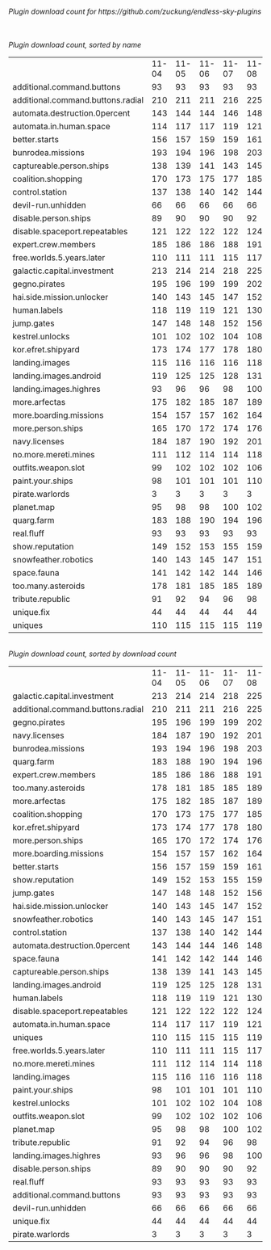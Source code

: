 <h6>Plugin download count for https://github.com/zuckung/endless-sky-plugins<br>
<br>
<h6>Plugin download count, sorted by name<br>
<table>
	<tr>
		<td></td>
		<td>11-04</td>
		<td>11-05</td>
		<td>11-06</td>
		<td>11-07</td>
		<td>11-08</td>
		<td>11-09</td>
		<td>11-10</td>
		<td>today +</td>
	</tr>
	<tr>
		<td>additional.command.buttons</td>
		<td>93</td>
		<td>93</td>
		<td>93</td>
		<td>93</td>
		<td>93</td>
		<td>93</td>
		<td>93</td>
		<td></td>
	</tr>
	<tr>
		<td>additional.command.buttons.radial</td>
		<td>210</td>
		<td>211</td>
		<td>211</td>
		<td>216</td>
		<td>225</td>
		<td>229</td>
		<td>235</td>
		<td>+ 6</td>
	</tr>
	<tr>
		<td>automata.destruction.0percent</td>
		<td>143</td>
		<td>144</td>
		<td>144</td>
		<td>146</td>
		<td>148</td>
		<td>152</td>
		<td>158</td>
		<td>+ 6</td>
	</tr>
	<tr>
		<td>automata.in.human.space</td>
		<td>114</td>
		<td>117</td>
		<td>117</td>
		<td>119</td>
		<td>121</td>
		<td>125</td>
		<td>131</td>
		<td>+ 6</td>
	</tr>
	<tr>
		<td>better.starts</td>
		<td>156</td>
		<td>157</td>
		<td>159</td>
		<td>159</td>
		<td>161</td>
		<td>165</td>
		<td>171</td>
		<td>+ 6</td>
	</tr>
	<tr>
		<td>bunrodea.missions</td>
		<td>193</td>
		<td>194</td>
		<td>196</td>
		<td>198</td>
		<td>203</td>
		<td>207</td>
		<td>213</td>
		<td>+ 6</td>
	</tr>
	<tr>
		<td>captureable.person.ships</td>
		<td>138</td>
		<td>139</td>
		<td>141</td>
		<td>143</td>
		<td>145</td>
		<td>149</td>
		<td>155</td>
		<td>+ 6</td>
	</tr>
	<tr>
		<td>coalition.shopping</td>
		<td>170</td>
		<td>173</td>
		<td>175</td>
		<td>177</td>
		<td>185</td>
		<td>189</td>
		<td>195</td>
		<td>+ 6</td>
	</tr>
	<tr>
		<td>control.station</td>
		<td>137</td>
		<td>138</td>
		<td>140</td>
		<td>142</td>
		<td>144</td>
		<td>148</td>
		<td>158</td>
		<td>+ 10</td>
	</tr>
	<tr>
		<td>devil-run.unhidden</td>
		<td>66</td>
		<td>66</td>
		<td>66</td>
		<td>66</td>
		<td>66</td>
		<td>66</td>
		<td>66</td>
		<td></td>
	</tr>
	<tr>
		<td>disable.person.ships</td>
		<td>89</td>
		<td>90</td>
		<td>90</td>
		<td>90</td>
		<td>92</td>
		<td>96</td>
		<td>102</td>
		<td>+ 6</td>
	</tr>
	<tr>
		<td>disable.spaceport.repeatables</td>
		<td>121</td>
		<td>122</td>
		<td>122</td>
		<td>122</td>
		<td>124</td>
		<td>128</td>
		<td>134</td>
		<td>+ 6</td>
	</tr>
	<tr>
		<td>expert.crew.members</td>
		<td>185</td>
		<td>186</td>
		<td>186</td>
		<td>188</td>
		<td>191</td>
		<td>195</td>
		<td>201</td>
		<td>+ 6</td>
	</tr>
	<tr>
		<td>free.worlds.5.years.later</td>
		<td>110</td>
		<td>111</td>
		<td>111</td>
		<td>115</td>
		<td>117</td>
		<td>121</td>
		<td>129</td>
		<td>+ 8</td>
	</tr>
	<tr>
		<td>galactic.capital.investment</td>
		<td>213</td>
		<td>214</td>
		<td>214</td>
		<td>218</td>
		<td>225</td>
		<td>229</td>
		<td>237</td>
		<td>+ 8</td>
	</tr>
	<tr>
		<td>gegno.pirates</td>
		<td>195</td>
		<td>196</td>
		<td>199</td>
		<td>199</td>
		<td>202</td>
		<td>206</td>
		<td>214</td>
		<td>+ 8</td>
	</tr>
	<tr>
		<td>hai.side.mission.unlocker</td>
		<td>140</td>
		<td>143</td>
		<td>145</td>
		<td>147</td>
		<td>152</td>
		<td>156</td>
		<td>164</td>
		<td>+ 8</td>
	</tr>
	<tr>
		<td>human.labels</td>
		<td>118</td>
		<td>119</td>
		<td>119</td>
		<td>121</td>
		<td>130</td>
		<td>134</td>
		<td>140</td>
		<td>+ 6</td>
	</tr>
	<tr>
		<td>jump.gates</td>
		<td>147</td>
		<td>148</td>
		<td>148</td>
		<td>152</td>
		<td>156</td>
		<td>160</td>
		<td>166</td>
		<td>+ 6</td>
	</tr>
	<tr>
		<td>kestrel.unlocks</td>
		<td>101</td>
		<td>102</td>
		<td>102</td>
		<td>104</td>
		<td>108</td>
		<td>112</td>
		<td>118</td>
		<td>+ 6</td>
	</tr>
	<tr>
		<td>kor.efret.shipyard</td>
		<td>173</td>
		<td>174</td>
		<td>177</td>
		<td>178</td>
		<td>180</td>
		<td>184</td>
		<td>190</td>
		<td>+ 6</td>
	</tr>
	<tr>
		<td>landing.images</td>
		<td>115</td>
		<td>116</td>
		<td>116</td>
		<td>116</td>
		<td>118</td>
		<td>122</td>
		<td>128</td>
		<td>+ 6</td>
	</tr>
	<tr>
		<td>landing.images.android</td>
		<td>119</td>
		<td>125</td>
		<td>125</td>
		<td>128</td>
		<td>131</td>
		<td>135</td>
		<td>141</td>
		<td>+ 6</td>
	</tr>
	<tr>
		<td>landing.images.highres</td>
		<td>93</td>
		<td>96</td>
		<td>96</td>
		<td>98</td>
		<td>100</td>
		<td>104</td>
		<td>110</td>
		<td>+ 6</td>
	</tr>
	<tr>
		<td>more.arfectas</td>
		<td>175</td>
		<td>182</td>
		<td>185</td>
		<td>187</td>
		<td>189</td>
		<td>193</td>
		<td>199</td>
		<td>+ 6</td>
	</tr>
	<tr>
		<td>more.boarding.missions</td>
		<td>154</td>
		<td>157</td>
		<td>157</td>
		<td>162</td>
		<td>164</td>
		<td>168</td>
		<td>174</td>
		<td>+ 6</td>
	</tr>
	<tr>
		<td>more.person.ships</td>
		<td>165</td>
		<td>170</td>
		<td>172</td>
		<td>174</td>
		<td>176</td>
		<td>180</td>
		<td>188</td>
		<td>+ 8</td>
	</tr>
	<tr>
		<td>navy.licenses</td>
		<td>184</td>
		<td>187</td>
		<td>190</td>
		<td>192</td>
		<td>201</td>
		<td>205</td>
		<td>213</td>
		<td>+ 8</td>
	</tr>
	<tr>
		<td>no.more.mereti.mines</td>
		<td>111</td>
		<td>112</td>
		<td>114</td>
		<td>114</td>
		<td>118</td>
		<td>122</td>
		<td>128</td>
		<td>+ 6</td>
	</tr>
	<tr>
		<td>outfits.weapon.slot</td>
		<td>99</td>
		<td>102</td>
		<td>102</td>
		<td>102</td>
		<td>106</td>
		<td>110</td>
		<td>116</td>
		<td>+ 6</td>
	</tr>
	<tr>
		<td>paint.your.ships</td>
		<td>98</td>
		<td>101</td>
		<td>101</td>
		<td>101</td>
		<td>110</td>
		<td>114</td>
		<td>120</td>
		<td>+ 6</td>
	</tr>
	<tr>
		<td>pirate.warlords</td>
		<td>3</td>
		<td>3</td>
		<td>3</td>
		<td>3</td>
		<td>3</td>
		<td>3</td>
		<td>3</td>
		<td></td>
	</tr>
	<tr>
		<td>planet.map</td>
		<td>95</td>
		<td>98</td>
		<td>98</td>
		<td>100</td>
		<td>102</td>
		<td>106</td>
		<td>112</td>
		<td>+ 6</td>
	</tr>
	<tr>
		<td>quarg.farm</td>
		<td>183</td>
		<td>188</td>
		<td>190</td>
		<td>194</td>
		<td>196</td>
		<td>200</td>
		<td>206</td>
		<td>+ 6</td>
	</tr>
	<tr>
		<td>real.fluff</td>
		<td>93</td>
		<td>93</td>
		<td>93</td>
		<td>93</td>
		<td>93</td>
		<td>93</td>
		<td>93</td>
		<td></td>
	</tr>
	<tr>
		<td>show.reputation</td>
		<td>149</td>
		<td>152</td>
		<td>153</td>
		<td>155</td>
		<td>159</td>
		<td>163</td>
		<td>169</td>
		<td>+ 6</td>
	</tr>
	<tr>
		<td>snowfeather.robotics</td>
		<td>140</td>
		<td>143</td>
		<td>145</td>
		<td>147</td>
		<td>151</td>
		<td>155</td>
		<td>163</td>
		<td>+ 8</td>
	</tr>
	<tr>
		<td>space.fauna</td>
		<td>141</td>
		<td>142</td>
		<td>142</td>
		<td>144</td>
		<td>146</td>
		<td>150</td>
		<td>156</td>
		<td>+ 6</td>
	</tr>
	<tr>
		<td>too.many.asteroids</td>
		<td>178</td>
		<td>181</td>
		<td>185</td>
		<td>185</td>
		<td>189</td>
		<td>193</td>
		<td>199</td>
		<td>+ 6</td>
	</tr>
	<tr>
		<td>tribute.republic</td>
		<td>91</td>
		<td>92</td>
		<td>94</td>
		<td>96</td>
		<td>98</td>
		<td>102</td>
		<td>110</td>
		<td>+ 8</td>
	</tr>
	<tr>
		<td>unique.fix</td>
		<td>44</td>
		<td>44</td>
		<td>44</td>
		<td>44</td>
		<td>44</td>
		<td>44</td>
		<td>44</td>
		<td></td>
	</tr>
	<tr>
		<td>uniques</td>
		<td>110</td>
		<td>115</td>
		<td>115</td>
		<td>115</td>
		<td>119</td>
		<td>123</td>
		<td>129</td>
		<td>+ 6</td>
	</tr>
</table>
</h6>
<h6>Plugin download count, sorted by download count<br>
<table>
	<tr>
		<td></td>
		<td>11-04</td>
		<td>11-05</td>
		<td>11-06</td>
		<td>11-07</td>
		<td>11-08</td>
		<td>11-09</td>
		<td>11-10</td>
		<td>today +</td>
	</tr>
	<tr>
		<td>galactic.capital.investment</td>
		<td>213</td>
		<td>214</td>
		<td>214</td>
		<td>218</td>
		<td>225</td>
		<td>229</td>
		<td>237</td>
		<td>+ 8</td>
	</tr>
	<tr>
		<td>additional.command.buttons.radial</td>
		<td>210</td>
		<td>211</td>
		<td>211</td>
		<td>216</td>
		<td>225</td>
		<td>229</td>
		<td>235</td>
		<td>+ 6</td>
	</tr>
	<tr>
		<td>gegno.pirates</td>
		<td>195</td>
		<td>196</td>
		<td>199</td>
		<td>199</td>
		<td>202</td>
		<td>206</td>
		<td>214</td>
		<td>+ 8</td>
	</tr>
	<tr>
		<td>navy.licenses</td>
		<td>184</td>
		<td>187</td>
		<td>190</td>
		<td>192</td>
		<td>201</td>
		<td>205</td>
		<td>213</td>
		<td>+ 8</td>
	</tr>
	<tr>
		<td>bunrodea.missions</td>
		<td>193</td>
		<td>194</td>
		<td>196</td>
		<td>198</td>
		<td>203</td>
		<td>207</td>
		<td>213</td>
		<td>+ 6</td>
	</tr>
	<tr>
		<td>quarg.farm</td>
		<td>183</td>
		<td>188</td>
		<td>190</td>
		<td>194</td>
		<td>196</td>
		<td>200</td>
		<td>206</td>
		<td>+ 6</td>
	</tr>
	<tr>
		<td>expert.crew.members</td>
		<td>185</td>
		<td>186</td>
		<td>186</td>
		<td>188</td>
		<td>191</td>
		<td>195</td>
		<td>201</td>
		<td>+ 6</td>
	</tr>
	<tr>
		<td>too.many.asteroids</td>
		<td>178</td>
		<td>181</td>
		<td>185</td>
		<td>185</td>
		<td>189</td>
		<td>193</td>
		<td>199</td>
		<td>+ 6</td>
	</tr>
	<tr>
		<td>more.arfectas</td>
		<td>175</td>
		<td>182</td>
		<td>185</td>
		<td>187</td>
		<td>189</td>
		<td>193</td>
		<td>199</td>
		<td>+ 6</td>
	</tr>
	<tr>
		<td>coalition.shopping</td>
		<td>170</td>
		<td>173</td>
		<td>175</td>
		<td>177</td>
		<td>185</td>
		<td>189</td>
		<td>195</td>
		<td>+ 6</td>
	</tr>
	<tr>
		<td>kor.efret.shipyard</td>
		<td>173</td>
		<td>174</td>
		<td>177</td>
		<td>178</td>
		<td>180</td>
		<td>184</td>
		<td>190</td>
		<td>+ 6</td>
	</tr>
	<tr>
		<td>more.person.ships</td>
		<td>165</td>
		<td>170</td>
		<td>172</td>
		<td>174</td>
		<td>176</td>
		<td>180</td>
		<td>188</td>
		<td>+ 8</td>
	</tr>
	<tr>
		<td>more.boarding.missions</td>
		<td>154</td>
		<td>157</td>
		<td>157</td>
		<td>162</td>
		<td>164</td>
		<td>168</td>
		<td>174</td>
		<td>+ 6</td>
	</tr>
	<tr>
		<td>better.starts</td>
		<td>156</td>
		<td>157</td>
		<td>159</td>
		<td>159</td>
		<td>161</td>
		<td>165</td>
		<td>171</td>
		<td>+ 6</td>
	</tr>
	<tr>
		<td>show.reputation</td>
		<td>149</td>
		<td>152</td>
		<td>153</td>
		<td>155</td>
		<td>159</td>
		<td>163</td>
		<td>169</td>
		<td>+ 6</td>
	</tr>
	<tr>
		<td>jump.gates</td>
		<td>147</td>
		<td>148</td>
		<td>148</td>
		<td>152</td>
		<td>156</td>
		<td>160</td>
		<td>166</td>
		<td>+ 6</td>
	</tr>
	<tr>
		<td>hai.side.mission.unlocker</td>
		<td>140</td>
		<td>143</td>
		<td>145</td>
		<td>147</td>
		<td>152</td>
		<td>156</td>
		<td>164</td>
		<td>+ 8</td>
	</tr>
	<tr>
		<td>snowfeather.robotics</td>
		<td>140</td>
		<td>143</td>
		<td>145</td>
		<td>147</td>
		<td>151</td>
		<td>155</td>
		<td>163</td>
		<td>+ 8</td>
	</tr>
	<tr>
		<td>control.station</td>
		<td>137</td>
		<td>138</td>
		<td>140</td>
		<td>142</td>
		<td>144</td>
		<td>148</td>
		<td>158</td>
		<td>+ 10</td>
	</tr>
	<tr>
		<td>automata.destruction.0percent</td>
		<td>143</td>
		<td>144</td>
		<td>144</td>
		<td>146</td>
		<td>148</td>
		<td>152</td>
		<td>158</td>
		<td>+ 6</td>
	</tr>
	<tr>
		<td>space.fauna</td>
		<td>141</td>
		<td>142</td>
		<td>142</td>
		<td>144</td>
		<td>146</td>
		<td>150</td>
		<td>156</td>
		<td>+ 6</td>
	</tr>
	<tr>
		<td>captureable.person.ships</td>
		<td>138</td>
		<td>139</td>
		<td>141</td>
		<td>143</td>
		<td>145</td>
		<td>149</td>
		<td>155</td>
		<td>+ 6</td>
	</tr>
	<tr>
		<td>landing.images.android</td>
		<td>119</td>
		<td>125</td>
		<td>125</td>
		<td>128</td>
		<td>131</td>
		<td>135</td>
		<td>141</td>
		<td>+ 6</td>
	</tr>
	<tr>
		<td>human.labels</td>
		<td>118</td>
		<td>119</td>
		<td>119</td>
		<td>121</td>
		<td>130</td>
		<td>134</td>
		<td>140</td>
		<td>+ 6</td>
	</tr>
	<tr>
		<td>disable.spaceport.repeatables</td>
		<td>121</td>
		<td>122</td>
		<td>122</td>
		<td>122</td>
		<td>124</td>
		<td>128</td>
		<td>134</td>
		<td>+ 6</td>
	</tr>
	<tr>
		<td>automata.in.human.space</td>
		<td>114</td>
		<td>117</td>
		<td>117</td>
		<td>119</td>
		<td>121</td>
		<td>125</td>
		<td>131</td>
		<td>+ 6</td>
	</tr>
	<tr>
		<td>uniques</td>
		<td>110</td>
		<td>115</td>
		<td>115</td>
		<td>115</td>
		<td>119</td>
		<td>123</td>
		<td>129</td>
		<td>+ 6</td>
	</tr>
	<tr>
		<td>free.worlds.5.years.later</td>
		<td>110</td>
		<td>111</td>
		<td>111</td>
		<td>115</td>
		<td>117</td>
		<td>121</td>
		<td>129</td>
		<td>+ 8</td>
	</tr>
	<tr>
		<td>no.more.mereti.mines</td>
		<td>111</td>
		<td>112</td>
		<td>114</td>
		<td>114</td>
		<td>118</td>
		<td>122</td>
		<td>128</td>
		<td>+ 6</td>
	</tr>
	<tr>
		<td>landing.images</td>
		<td>115</td>
		<td>116</td>
		<td>116</td>
		<td>116</td>
		<td>118</td>
		<td>122</td>
		<td>128</td>
		<td>+ 6</td>
	</tr>
	<tr>
		<td>paint.your.ships</td>
		<td>98</td>
		<td>101</td>
		<td>101</td>
		<td>101</td>
		<td>110</td>
		<td>114</td>
		<td>120</td>
		<td>+ 6</td>
	</tr>
	<tr>
		<td>kestrel.unlocks</td>
		<td>101</td>
		<td>102</td>
		<td>102</td>
		<td>104</td>
		<td>108</td>
		<td>112</td>
		<td>118</td>
		<td>+ 6</td>
	</tr>
	<tr>
		<td>outfits.weapon.slot</td>
		<td>99</td>
		<td>102</td>
		<td>102</td>
		<td>102</td>
		<td>106</td>
		<td>110</td>
		<td>116</td>
		<td>+ 6</td>
	</tr>
	<tr>
		<td>planet.map</td>
		<td>95</td>
		<td>98</td>
		<td>98</td>
		<td>100</td>
		<td>102</td>
		<td>106</td>
		<td>112</td>
		<td>+ 6</td>
	</tr>
	<tr>
		<td>tribute.republic</td>
		<td>91</td>
		<td>92</td>
		<td>94</td>
		<td>96</td>
		<td>98</td>
		<td>102</td>
		<td>110</td>
		<td>+ 8</td>
	</tr>
	<tr>
		<td>landing.images.highres</td>
		<td>93</td>
		<td>96</td>
		<td>96</td>
		<td>98</td>
		<td>100</td>
		<td>104</td>
		<td>110</td>
		<td>+ 6</td>
	</tr>
	<tr>
		<td>disable.person.ships</td>
		<td>89</td>
		<td>90</td>
		<td>90</td>
		<td>90</td>
		<td>92</td>
		<td>96</td>
		<td>102</td>
		<td>+ 6</td>
	</tr>
	<tr>
		<td>real.fluff</td>
		<td>93</td>
		<td>93</td>
		<td>93</td>
		<td>93</td>
		<td>93</td>
		<td>93</td>
		<td>93</td>
		<td></td>
	</tr>
	<tr>
		<td>additional.command.buttons</td>
		<td>93</td>
		<td>93</td>
		<td>93</td>
		<td>93</td>
		<td>93</td>
		<td>93</td>
		<td>93</td>
		<td></td>
	</tr>
	<tr>
		<td>devil-run.unhidden</td>
		<td>66</td>
		<td>66</td>
		<td>66</td>
		<td>66</td>
		<td>66</td>
		<td>66</td>
		<td>66</td>
		<td></td>
	</tr>
	<tr>
		<td>unique.fix</td>
		<td>44</td>
		<td>44</td>
		<td>44</td>
		<td>44</td>
		<td>44</td>
		<td>44</td>
		<td>44</td>
		<td></td>
	</tr>
	<tr>
		<td>pirate.warlords</td>
		<td>3</td>
		<td>3</td>
		<td>3</td>
		<td>3</td>
		<td>3</td>
		<td>3</td>
		<td>3</td>
		<td></td>
	</tr>
</table>
</h6>
